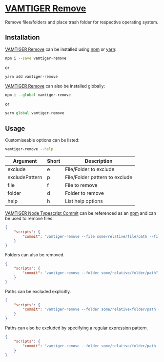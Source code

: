 # [VAMTIGER Remove](https://github.com/vamtiger-project/vamtiger-remove)
Remove files/folders and place trash folder for respective operating system.

## Installation
[VAMTIGER Remove](https://github.com/vamtiger-project/vamtiger-remove) can be installed using [npm](https://www.npmjs.com/) or [yarn](https://yarnpkg.com/en/):
```bash
npm i --save vamtiger-remove
```
or
```bash
yarn add vamtiger-remove
```

[VAMTIGER Remove](https://github.com/vamtiger-project/vamtiger-remove) can also be installed globally:
```javascript
npm i --global vamtiger-remove
```
or
```javascript
yarn global vamtiger-remove
```

## Usage
Customiseable options can be listed:
```bash
vamtiger-remove --help
```
| Argument       | Short | Description                    |
|----------------|-------|--------------------------------|
| exclude        | e     | File/Folder to exclude         |
| excludePattern | p     | File/Folder pattern to exclude |
| file           | f     | File to remove                 |
| folder         | d     | Folder to remove               |
| help           | h     | List help options              |

[VAMTIGER Node Typescript Commit](https://github.com/vamtiger-project/vamtiger-remove) can be referenced as an [npm](https://www.npmjs.com/) and can be used to remove files.
```json
{
    "scripts": {
        "commit": "vamtiger-remove --file some/relative/file/path --file another/relative/file/path"
    }
}
```

Folders can also be removed.
```json
{
    "scripts": {
        "commit": "vamtiger-remove --folder some/relative/folder/path"
    }
}
```

Paths can be excluded explicitly.
```json
{
    "scripts": {
        "commit": "vamtiger-remove --folder some/relative/folder/path --exclude some-file.txt --exclude another-file.txt"
    }
}
```

Paths can also be excluded by specifying a [regular expression](https://developer.mozilla.org/en-US/docs/Web/JavaScript/Guide/Regular_Expressions) pattern.
```json
{
    "scripts": {
        "commit": "vamtiger-remove --folder some/relative/folder/path --excludePattern \"(some|another)-file.txt\""
    }
}
```